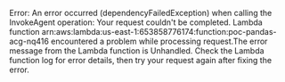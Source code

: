 Error: An error occurred (dependencyFailedException) when calling the InvokeAgent operation: Your request couldn't be completed. Lambda function arn:aws:lambda:us-east-1:653858776174:function:poc-pandas-acg-nq416 encountered a problem while processing request.The error message from the Lambda function is Unhandled. Check the Lambda function log for error details, then try your request again after fixing the error.

